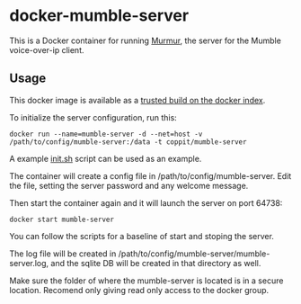 docker-mumble-server
====================

This is a Docker container for running [Murmur](http://wiki.mumble.info/wiki/Main_Page), the server for the Mumble voice-over-ip client.

Usage
-----

This docker image is available as a [trusted build on the docker index](https://registry.hub.docker.com/u/coppit/mumble-server/).

To initialize the server configuration, run this:

`docker run --name=mumble-server -d --net=host -v /path/to/config/mumble-server:/data -t coppit/mumble-server`

A example [init.sh](scripts/init.sh) script can be used as an example.

The container will create a config file in /path/to/config/mumble-server. Edit the file, setting the server password and any welcome message.

Then start the container again and it will launch the server on port 64738:

`docker start mumble-server`

You can follow the scripts for a baseline of start and stoping the server.

The log file will be created in /path/to/config/mumble-server/mumble-server.log, and the sqlite DB will be created in that directory as well.

Make sure the folder of where the mumble-server is located is in a secure location. Recomend only giving read only access to the docker group.
